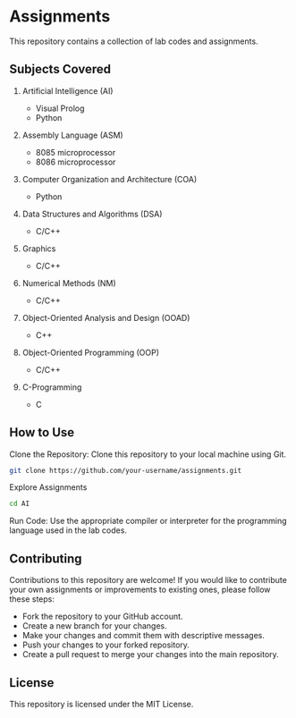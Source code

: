 # Assignments

This repository contains a collection of lab codes and assignments.

## Subjects Covered
1. Artificial Intelligence (AI)
   - Visual Prolog
   - Python

2. Assembly Language (ASM)
   - 8085 microprocessor
   - 8086 microprocessor

3. Computer Organization and Architecture (COA)
   - Python

4. Data Structures and Algorithms (DSA)
   - C/C++

5. Graphics
   - C/C++

6. Numerical Methods (NM)
   - C/C++

7. Object-Oriented Analysis and Design (OOAD)
   - C++

8. Object-Oriented Programming (OOP)
   - C/C++

9. C-Programming
   - C

## How to Use
Clone the Repository: Clone this repository to your local machine using Git.

```bash
git clone https://github.com/your-username/assignments.git
```
Explore Assignments
``` bash
cd AI
```
Run Code: Use the appropriate compiler or interpreter for the programming language used in the lab codes.

## Contributing
Contributions to this repository are welcome! If you would like to contribute your own assignments or improvements to existing ones, please follow these steps:

- Fork the repository to your GitHub account.
- Create a new branch for your changes.
- Make your changes and commit them with descriptive messages.
- Push your changes to your forked repository.
- Create a pull request to merge your changes into the main repository.

## License
This repository is licensed under the MIT License.